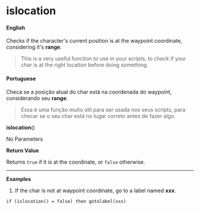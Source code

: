 
# islocation

<!-- tabs:start -->

#### **English**

Checks if the character's current position is at the waypoint coordinate, considering it's **range**.

> This is a very useful function to use in your scripts, to check if your char is at the right location before doing something.

#### **Portuguese**

Checa se a posição atual do char está na coordenada do waypoint, considerando seu **range**.

> Essa é uma função muito útil para ser usada nos seus scripts, para checar se o seu char está no lugar correto antes de fazer algo.


<!-- tabs:end -->

**islocation**()


No Parameters


**Return Value**

Returns `true` if it is at the coordinate, or `false` otherwise.

---

**Examples**

1. If the char is not at waypoint coordinate, go to a label named **xxx**.

```action
if (islocation() = false) then gotolabel(xxx)
```
